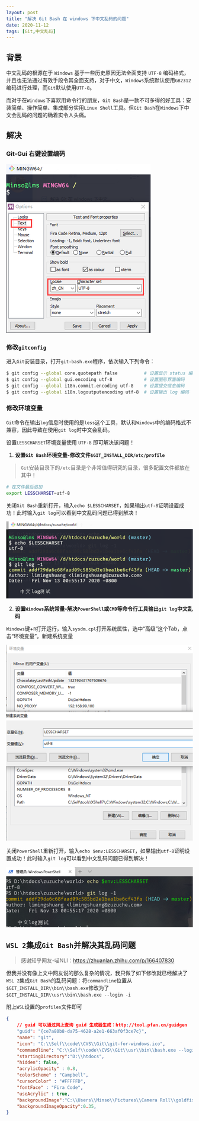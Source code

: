 ```yaml
---
layout: post
title: "解决 Git Bash 在 windows 下中文乱码的问题"
date: 2020-11-12
tags: [Git,中文乱码]
---
```


## 背景
中文乱码的根源在于 `Windows` 基于一些历史原因无法全面支持 `UTF-8` 编码格式，并且也无法通过有效手段令其全面支持，对于中文，`Windows`系统默认使用`GB2312`编码进行处理，而`Git`默认使用`UTF-8`。

而对于在`Windows`下喜欢用命令行的朋友，`Git Bash`是一款不可多得的好工具：安装简单、操作简单、集成部分实用`Linux Shell`工具。但`Git Bash`在`Windows`下中文会乱码的问题的确着实令人头痛。

## 解决

### Git-Gui 右键设置编码

![git-gui-set-utf8.png](/images/article/git-gui-set-utf8.png)

### 修改`gitconfig`

进入`Git`安装目录，打开`git-bash.exe`程序，依次输入下列命令：

```sh
$ git config --global core.quotepath false          # 设置显示 status 编码
$ git config --global gui.encoding utf-8            # 设置图形界面编码
$ git config --global i18n.commit.encoding utf-8    # 设置提交信息编码
$ git config --global i18n.logoutputencoding utf-8  # 设置输出 log 编码
```

### 修改环境变量

`Git`命令在输出`log`信息时使用的是`less`这个工具，默认和`Windows`中的编码格式不兼容，因此导致在使用`git log`时中文会乱码。

设置`LESSCHARSET`环境变量使用 `UTF-8` 即可解决该问题！

1. **设置`Git Bash`环境变量-修改文件`$GIT_INSTALL_DIR/etc/profile`**

> `Git`安装目录下的`/etc`目录是个非常值得研究的目录，很多配置文件都放在其中！

```sh
# 在文件最后追加
export LESSCHARSET=utf-8
```

关闭`Git Bash`重新打开，输入`echo $LESSCHARSET`，如果输出`utf-8`证明设置成功！此时输入`git log`可以看到中文乱码问题已得到解决！

![git-bash-show-git-log-with-chinese.png](/images/article/git-bash-show-git-log-with-chinese.png)


2. **设置`Windows`系统常量-解决`PowerShell`或`CMD`等命令行工具输出`git log`中文乱码**

`Windows`键+`R`打开运行，输入`sysdm.cpl`打开系统属性，选中“高级”这个Tab，点击“环境变量”。新建系统变量

![windows-set-PATH-lesscharset.png](/images/article/windows-set-PATH-lesscharset.png)

关闭`PowerShell`重新打开，输入`echo $env:LESSCHARSET`，如果输出`utf-8`证明设置成功！此时输入`git log`可以看到中文乱码问题已得到解决！

![powershell-show-git-log-with-chinese.png](/images/article/git-powershell-show-git-log-with-chinese.png)

## `WSL 2`集成`Git Bash`并解决其乱码问题
> 感谢知乎网友-喵NLI：https://zhuanlan.zhihu.com/p/166407830

但我并没有像上文中网友说的那么复杂的情况，我只做了如下修改就已经解决了`WSL 2`集成`Git Bash`的乱码问题：将`commandline`位置从`$GIT_INSTALL_DIR\\bin\\bash.exe`修改为了`$GIT_INSTALL_DIR\\usr\\bin\\bash.exe --login -i`

附上`WSL`设置的`profiles`文件即可
```json
{
    // guid 可以通过网上查询 guid 生成器生成：http://tool.pfan.cn/guidgen
    "guid": "{ce7a80b8-da75-4628-a2e1-663af0f3ce7c}",
    "name": "git",
    "icon": "C:\\Self\\code\\CVS\\Git\\git-for-windows.ico",
    "commandline": "C:\\Self\\code\\CVS\\Git\\usr\\bin\\bash.exe --login -i",
    "startingDirectory":"D:\\htdocs",
    "hidden": false,
    "acrylicOpacity" : 0.8,
    "colorScheme" : "Campbell",
    "cursorColor" : "#FFFFFD",
    "fontFace" : "Fira Code",
    "useAcrylic" : true,
    "backgroundImage":"C:\\Users\\Minso\\Pictures\\Camera Roll\\goldfish.png",
    "backgroundImageOpacity":0.35,
}
```